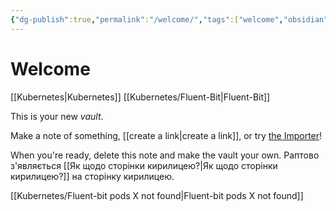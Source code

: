 ```yaml
---
{"dg-publish":true,"permalink":"/welcome/","tags":["welcome","obsidian","gardenEntry"]}
---
```


# Welcome
[[Kubernetes\|Kubernetes]]
[[Kubernetes/Fluent-Bit\|Fluent-Bit]]

This is your new *vault*.

Make a note of something, [[create a link\|create a link]], or try [the Importer](https://help.obsidian.md/Plugins/Importer)!

When you're ready, delete this note and make the vault your own.
Раптово з'являється [[Як щодо сторінки кирилицею?\|Як щодо сторінки кирилицею?]] на сторінку кирилицею.


[[Kubernetes/Fluent-bit pods X not found\|Fluent-bit pods X not found]]
